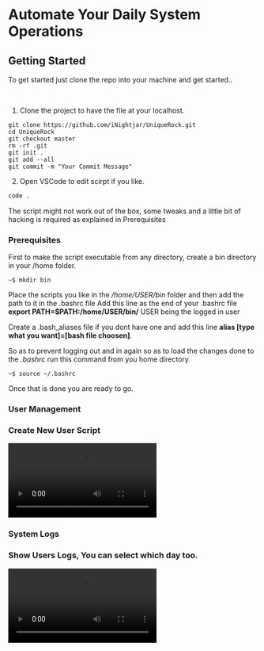 # Automate Your Daily System Operations

## Getting Started

To get started just clone the repo into your machine and get started..

<br>

1. Clone the project to have the file at your localhost.

```
git clone https://github.com/iNightjar/UniqueRock.git
cd UniqueRock
git checkout master
rm -rf .git
git init .
git add --all
git commit -m "Your Commit Message"
```

2. Open VSCode to edit scirpt if you like.

```bash
code .
```

The script might not work out of the box, some tweaks and a little bit of hacking is required as explained in Prerequisites

### Prerequisites

First to make the script executable from any directory, create a bin directory in your /home folder.

```
~$ mkdir bin
```

Place the scripts you like in the */home/USER/bin* folder and then add the path to it in the .bashrc file
Add this line as the end of your .bashrc file **export PATH=$PATH:/home/USER/bin/** USER being the logged in user

Create a .bash_aliases file if you dont have one and add this line
**alias [type what you want]=[bash file choosen]**.

So as to prevent logging out and in again so as to load the changes done to the *.bashrc* run this command from you home directory

```
~$ source ~/.bashrc
```

Once that is done you are ready to go.

### User Management

### Create New User Script
![new users creation](https://raw.githubusercontent.com/iNightjar/UniqueRock/FristDocumenting/userCreationScript.mp4)

### System Logs

### Show Users Logs, You can select which day too.
![Users Logged to sytem](https://raw.githubusercontent.com/iNightjar/UniqueRock/FristDocumenting/usersLogs.mp4)